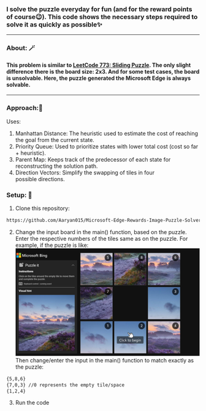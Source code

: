 ### I solve the puzzle everyday for fun (and for the reward points of course😉). This code shows the necessary steps required to solve it as quickly as possible✨
-----
### About: 🪄
#### This problem is similar to [LeetCode 773: Sliding Puzzle](https://leetcode.com/problems/sliding-puzzle/description/). The only slight difference there is the board size: 2x3. And for some test cases, the board is unsolvable. Here, the puzzle generated the Microsoft Edge is **always solvable**.
-----
### Approach:🦮
Uses:
1. Manhattan Distance: The heuristic used to estimate the cost of reaching the goal from the current state.
2. Priority Queue: Used to prioritize states with lower total cost (cost so far + heuristic).
3. Parent Map: Keeps track of the predecessor of each state for reconstructing the solution path.
4. Direction Vectors: Simplify the swapping of tiles in four possible directions.

### Setup: 🧰
1. Clone this repository:
```sh
https://github.com/Aaryan015/Microsoft-Edge-Rewards-Image-Puzzle-Solver.git
```
2. Change the input board in the main() function, based on the puzzle. Enter the respective numbers of the tiles same as on the puzzle. For example, if the puzzle is like: ![refresh](https://github.com/Aaryan015/Microsoft-Edge-Rewards-Image-Puzzle-Solver/blob/main/sample%20puzzle.png?raw=true)
Then change/enter the input in the main() function to match exactly as the puzzle:
```
{5,8,6}
{7,0,3} //0 represents the empty tile/space
{1,2,4}
```
3. Run the code
